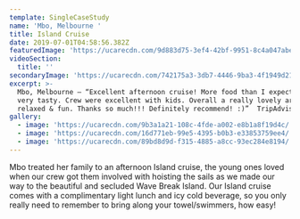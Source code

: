 ```yaml
---
template: SingleCaseStudy
name: 'Mbo, Melbourne '
title: Island Cruise
date: 2019-07-01T04:58:56.382Z
featuredImage: 'https://ucarecdn.com/9d883d75-3ef4-42bf-9951-8c4a047abe3f/'
videoSection:
  title: ''
secondaryImage: 'https://ucarecdn.com/742175a3-3db7-4446-9ba3-4f1949d210cb/'
excerpt: >-
  Mbo, Melbourne – “Excellent afternoon cruise! More food than I expected & was
  very tasty. Crew were excellent with kids. Overall a really lovely arvo, very
  relaxed & fun. Thanks so much!!! Definitely recommend! :)”  TripAdvisor
gallery:
  - image: 'https://ucarecdn.com/9b3a1a21-108c-4fde-a002-e8b1a8f19d4c/'
  - image: 'https://ucarecdn.com/16d771eb-99e5-4395-b0b3-e33853759ee4/'
  - image: 'https://ucarecdn.com/89bd8d9d-f315-4885-a8cc-93ec284e8194/'
---
```

Mbo treated her family to an afternoon Island cruise, the young ones loved when our crew got them involved with hoisting the sails as we made our way to the beautiful and secluded Wave Break Island. Our Island cruise comes with a complimentary light lunch and icy cold beverage, so you only really need to remember to bring along your towel/swimmers, how easy!
